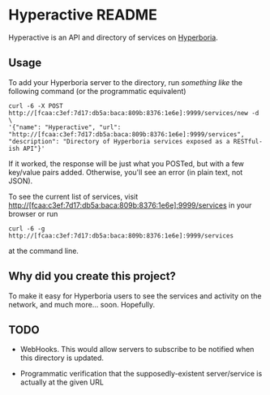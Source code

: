 # Hyperactive README

Hyperactive is an API and directory of services on
[Hyperboria](https://wiki.projectmeshnet.org/Hyperboria).


## Usage

To add your Hyperboria server to the directory, run _something like_
the following command (or the programmatic equivalent)

    curl -6 -X POST http://[fcaa:c3ef:7d17:db5a:baca:809b:8376:1e6e]:9999/services/new -d \
    '{"name": "Hyperactive", "url": "http://[fcaa:c3ef:7d17:db5a:baca:809b:8376:1e6e]:9999/services", "description": "Directory of Hyperboria services exposed as a RESTful-ish API"}'

If it worked, the response will be just what you POSTed, but with a
few key/value pairs added.  Otherwise, you'll see an error (in plain
text, not JSON).

To see the current list of services, visit
<http://[fcaa:c3ef:7d17:db5a:baca:809b:8376:1e6e]:9999/services> in your browser or run

    curl -6 -g http://[fcaa:c3ef:7d17:db5a:baca:809b:8376:1e6e]:9999/services

at the command line.


## Why did you create this project?

To make it easy for Hyperboria users to see the services and activity
on the network, and much more... soon.  Hopefully.


## TODO

* WebHooks. This would allow servers to subscribe to be notified when
  this directory is updated.

* Programmatic verification that the supposedly-existent
  server/service is actually at the given URL
